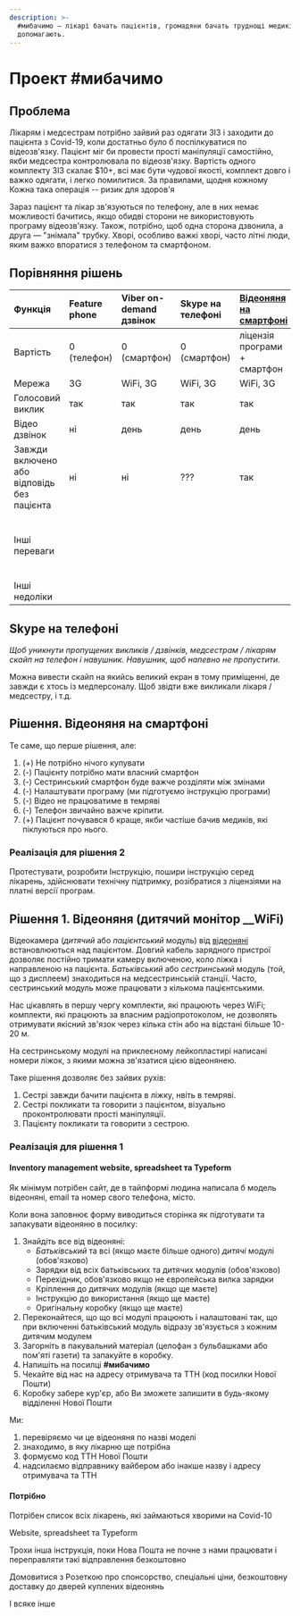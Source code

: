 ```yaml
---
description: >-
  #мибачимо — лікарі бачать пацієнтів, громадяни бачать труднощі медиків та
  допомагають.
---
```


# Проект \#мибачимо

## Проблема

Лікарям і медсестрам потрібно зайвий раз одягати ЗІЗ і заходити до пацієнта з Covid-19, коли достатньо було б поспілкуватися по відеозв'язку. Пацієнт міг би провести прості маніпуляції самостійно, якби медсестра контролювала по відеозв'язку. Вартість одного комплекту ЗІЗ скалає $10+, всі має бути чудової якості, комплект довго і важко одягати, і легко помилитися. За правилами, щодня кожному  Кожна така операція -- ризик для здоров'я 

Зараз пацієнт та лікар зв'язуються по телефону, але в них немає можливості бачитись, якщо обидві сторони не використовують програму відеозв'язку. Також, потрібно, щоб одна сторона дзвонила, а друга — "знімала" трубку. Хворі, особливо важкі хворі, часто літні люди, яким важко впоратися з телефоном та смартфоном.

## Порівняння рішень

<table>
  <thead>
    <tr>
      <th style="text-align:left">&#x424;&#x443;&#x43D;&#x43A;&#x446;&#x456;&#x44F;</th>
      <th style="text-align:left">Feature phone</th>
      <th style="text-align:left">Viber on-demand &#x434;&#x437;&#x432;&#x456;&#x43D;&#x43E;&#x43A;</th>
      <th
      style="text-align:left">Skype &#x43D;&#x430; &#x442;&#x435;&#x43B;&#x435;&#x444;&#x43E;&#x43D;&#x456;</th>
        <th
        style="text-align:left"><a href="./#smartphone-nanny">&#x412;&#x456;&#x434;&#x435;&#x43E;&#x43D;&#x44F;&#x43D;&#x44F; &#x43D;&#x430; &#x441;&#x43C;&#x430;&#x440;&#x442;&#x444;&#x43E;&#x43D;&#x456;</a>
          </th>
          <th style="text-align:left">&#x412;&#x456;&#x434;&#x435;&#x43E;&#x43D;&#x44F;&#x43D;&#x44F; WiFi</th>
    </tr>
  </thead>
  <tbody>
    <tr>
      <td style="text-align:left">&#x412;&#x430;&#x440;&#x442;&#x456;&#x441;&#x442;&#x44C;</td>
      <td style="text-align:left">0 (&#x442;&#x435;&#x43B;&#x435;&#x444;&#x43E;&#x43D;)</td>
      <td style="text-align:left">0 (&#x441;&#x43C;&#x430;&#x440;&#x442;&#x444;&#x43E;&#x43D;)</td>
      <td style="text-align:left">0 (&#x441;&#x43C;&#x430;&#x440;&#x442;&#x444;&#x43E;&#x43D;)</td>
      <td style="text-align:left">&#x43B;&#x456;&#x446;&#x435;&#x43D;&#x437;&#x456;&#x44F; &#x43F;&#x440;&#x43E;&#x433;&#x440;&#x430;&#x43C;&#x438;
        + &#x441;&#x43C;&#x430;&#x440;&#x442;&#x444;&#x43E;&#x43D;</td>
      <td style="text-align:left">$50+</td>
    </tr>
    <tr>
      <td style="text-align:left">&#x41C;&#x435;&#x440;&#x435;&#x436;&#x430;</td>
      <td style="text-align:left">3G</td>
      <td style="text-align:left">WiFi, 3G</td>
      <td style="text-align:left">WiFi, 3G</td>
      <td style="text-align:left">WiFi, 3G</td>
      <td style="text-align:left">WiFi</td>
    </tr>
    <tr>
      <td style="text-align:left">&#x413;&#x43E;&#x43B;&#x43E;&#x441;&#x43E;&#x432;&#x438;&#x439; &#x432;&#x438;&#x43A;&#x43B;&#x438;&#x43A;</td>
      <td
      style="text-align:left">&#x442;&#x430;&#x43A;</td>
        <td style="text-align:left">&#x442;&#x430;&#x43A;</td>
        <td style="text-align:left">&#x442;&#x430;&#x43A;</td>
        <td style="text-align:left">&#x442;&#x430;&#x43A;</td>
        <td style="text-align:left">&#x442;&#x430;&#x43A;</td>
    </tr>
    <tr>
      <td style="text-align:left">&#x412;&#x456;&#x434;&#x435;&#x43E; &#x434;&#x437;&#x432;&#x456;&#x43D;&#x43E;&#x43A;</td>
      <td
      style="text-align:left">&#x43D;&#x456;</td>
        <td style="text-align:left">&#x434;&#x435;&#x43D;&#x44C;</td>
        <td style="text-align:left">&#x434;&#x435;&#x43D;&#x44C;</td>
        <td style="text-align:left">&#x434;&#x435;&#x43D;&#x44C;</td>
        <td style="text-align:left">&#x434;&#x435;&#x43D;&#x44C;+&#x43D;&#x456;&#x447;</td>
    </tr>
    <tr>
      <td style="text-align:left">&#x417;&#x430;&#x432;&#x436;&#x434;&#x438; &#x432;&#x43A;&#x43B;&#x44E;&#x447;&#x435;&#x43D;&#x43E;
        &#x430;&#x431;&#x43E; &#x432;&#x456;&#x434;&#x43F;&#x43E;&#x432;&#x456;&#x434;&#x44C;
        &#x431;&#x435;&#x437; &#x43F;&#x430;&#x446;&#x456;&#x454;&#x43D;&#x442;&#x430;</td>
      <td
      style="text-align:left">&#x43D;&#x456;</td>
        <td style="text-align:left">&#x43D;&#x456;</td>
        <td style="text-align:left">???</td>
        <td style="text-align:left">&#x442;&#x430;&#x43A;</td>
        <td style="text-align:left">&#x442;&#x430;&#x43A;</td>
    </tr>
    <tr>
      <td style="text-align:left">&#x406;&#x43D;&#x448;&#x456; &#x43F;&#x435;&#x440;&#x435;&#x432;&#x430;&#x433;&#x438;</td>
      <td
      style="text-align:left"></td>
        <td style="text-align:left"></td>
        <td style="text-align:left"></td>
        <td style="text-align:left"></td>
        <td style="text-align:left">
          <p>&#x43E;&#x434;&#x43D;&#x43E;&#x447;&#x430;&#x441;&#x43D;&#x430; &#x440;&#x43E;&#x431;&#x43E;&#x442;&#x430;
            &#x434;&#x43E; 4 &#x43C;&#x43E;&#x434;&#x443;&#x43B;&#x456;&#x432; &#x43F;&#x430;&#x446;&#x456;&#x454;&#x43D;&#x442;&#x456;&#x432;</p>
          <p></p>
        </td>
    </tr>
    <tr>
      <td style="text-align:left">&#x406;&#x43D;&#x448;&#x456; &#x43D;&#x435;&#x434;&#x43E;&#x43B;&#x456;&#x43A;&#x438;</td>
      <td
      style="text-align:left"></td>
        <td style="text-align:left"></td>
        <td style="text-align:left"></td>
        <td style="text-align:left"></td>
        <td style="text-align:left"></td>
    </tr>
  </tbody>
</table>

## Skype на телефоні

_Щоб уникнути пропущених викликів / дзвінків, медсестрам / лікарям скайп на телефон і навушник. Навушник, щоб напевно не пропустити._

Можна вивести скайп на якийсь великий екран в тому приміщенні, де завжди є хтось із медперсоналу. Щоб звідти вже викликали лікаря / медсестру, і т.д.

## Рішення. Відеоняня на смартфоні <a id="smartphone-nanny"></a>

Те саме, що перше рішення, але:

1. \(+\) Не потрібно нічого купувати
2. \(-\) Пацієнту потрібно мати власний смартфон
3. \(-\) Сестринський смартфон буде важче розділяти між змінами
4. \(-\) Налаштувати програму \(ми підготуємо інструкцію програми\)
5. \(-\) Відео не працюватиме в темряві
6. \(-\) Телефон звичайно важче кріпити.
7. \(+\) Пацієнт почувався б краще, якби частіше бачив медиків, які піклуються про нього.

### Реалізація для рішення 2

Протестувати, розробити Інструкцію, пошири інструкцію серед лікарень, здійснювати технічну підтримку, розібратися з ліцензіями на платні версії програм.

## Рішення 1. Відеоняня \(дитячий монітор __WiFi\)

Відеокамера \(_дитячий_ або _пацієнтський_ модуль\) від [відеоняні](https://rozetka.com.ua/babymonitors/c146154/sort=rank;vid140472=videonyanya/) встановлюються над пацієнтом. Довгий кабель зарядного пристрої дозволяє постійно тримати камеру включеною, коло ліжка і направленою на пацієнта. _Батьківський_ або _сестринський_ модуль \(той, що з дисплеем\) знаходиться на медсестринській станції. Часто, сестринський модуль може працювати з кількома пацієнтськими. 

Нас цікавлять в першу чергу комплекти, які працюють через WiFi; комплекти, які працюють за власним радіопротоколом, не дозволять отримувати якісний зв'язок через кілька стін або на відстані більше 10-20 м.

На сестринському модулі на приклеєному лейкопластирі написані номери ліжок, з якими можна зв'язатися цією відеонянею.

Таке рішення дозволяє без зайвих рухів:

1. Сестрі завжди бачити пацієнта в ліжку, нвіть в темряві.
2. Сестрі покликати та говорити з пацієнтом, візуально проконтролювати прості маніпуляції.
3. Пацієнту покликати та говорити з сестрою.

### Реалізація для рішення 1

#### Inventory management website, spreadsheet та Typeform

Як мінімум потрібен сайт, де в тайпформі людина написала б модель відеоняні, email та номер свого телефона, місто.

Коли вона заповнює форму виводиться сторінка як підготувати та запакувати відеоняню в посилку:

1. Знайдіть все від відеоняні:
   * _Батьківський_ та всі \(якщо маєте більше одного\) _дитячі_ модулі \(обов'язково\)
   * Зарядки від всіх батьківських та дитячих модулів \(обов'язково\)
   * Перехідник, обов'язково якщо не європейська вилка зарядки
   * Кріплення до дитячих модулів \(якщо ще маєте\)
   * Інструкцію до використання \(якщо ще маєте\)
   * Оригінальну коробку \(якщо ще маєте\)
2. Переконайтеся, що що всі модулі працюють і налаштовані так, що при включенні батьківський модуль відразу зв'язується з кожним дитячим модулем
3. Загорніть в пакувальний матеріал \(целофан з бульбашками або пом'яті газети\) та запакуйте в коробку.
4. Напишіть на посилці **\#мибачимо**
5. Чекайте від нас на адресу отримувача та ТТН \(код посилки Нової Пошти\)
6. Коробку забере кур'єр, або Ви зможете залишити в будь-якому відділенні Нової Пошти

Ми:

1. перевіряємо чи це відеоняня по назві моделі
2. знаходимо, в яку лікарню ще потрібна
3. формуємо код ТТН Нової Пошти
4. надсилаємо відправнику вайбером або інакше назву і адресу отримувача та ТТН

#### Потрібно

Потрібен список всіх лікарень, які займаються хворими на Covid-10

Website, spreadsheet та Typeform

Трохи інша інструкція, поки Нова Пошта не почне з нами працювати і переправляти такі відправлення безкоштовно

Домовитися з Розеткою про спонсорство, спеціальні ціни, безкоштовну доставку до дверей куплених відеонянь

І всяке інше

